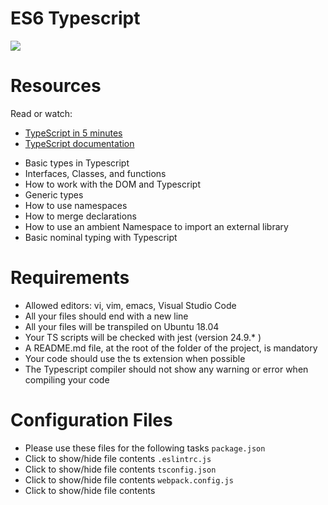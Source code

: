 # ES6 Typescript

![](https://miro.medium.com/v2/resize:fit:1358/1*moJeTvW97yShLB7URRj5Kg.png)

# Resources
Read or watch:

+ [TypeScript in 5 minutes](https://www.typescriptlang.org/docs/handbook/typescript-in-5-minutes.html)
+ [TypeScript documentation](https://www.typescriptlang.org/docs/handbook/basic-types.html)


- Basic types in Typescript
- Interfaces, Classes, and functions
- How to work with the DOM and Typescript
- Generic types
- How to use namespaces
- How to merge declarations
- How to use an ambient Namespace to import an external library
- Basic nominal typing with Typescript

# Requirements
- Allowed editors: vi, vim, emacs, Visual Studio Code
- All your files should end with a new line
- All your files will be transpiled on Ubuntu 18.04
- Your TS scripts will be checked with jest (version 24.9.* )
- A README.md file, at the root of the folder of the project, is mandatory
- Your code should use the ts extension when possible
- The Typescript compiler should not show any warning or error when compiling your code

# Configuration Files
- Please use these files for the following tasks
```package.json```
- Click to show/hide file contents
```.eslintrc.js```
- Click to show/hide file contents
```tsconfig.json```
- Click to show/hide file contents
```webpack.config.js```
- Click to show/hide file contents
